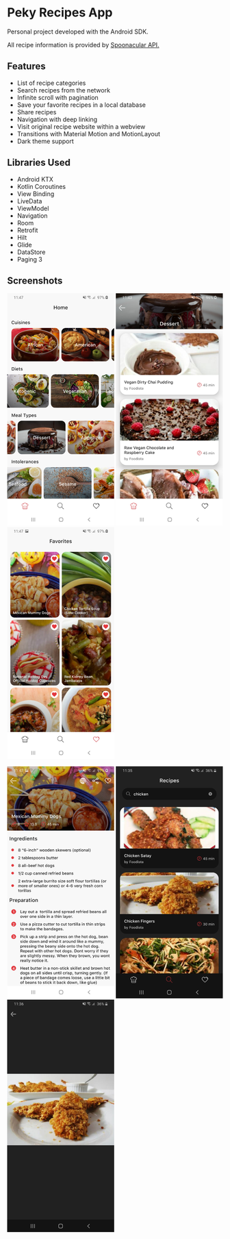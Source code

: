 # Peky Recipes App
Personal project developed with the Android SDK.

All recipe information is provided by [Spoonacular API.](https://spoonacular.com/food-api) 

## Features
- List of recipe categories
- Search recipes from the network
- Infinite scroll with pagination
- Save your favorite recipes in a local database
- Share recipes
- Navigation with deep linking
- Visit original recipe website within a webview
- Transitions with Material Motion and MotionLayout
- Dark theme support

## Libraries Used
- Android KTX
- Kotlin Coroutines
- View Binding
- LiveData
- ViewModel
- Navigation
- Room
- Retrofit
- Hilt
- Glide
- DataStore
- Paging 3
## Screenshots

<p float="left">
  <img src="demo/screenshot_1.jpg" width="250" />
    <img src="demo/screenshot_2.jpg" width="250" />
   <img src="demo/screenshot_3.jpg" width="250" />
</p>


<p float="center">
  <img src="demo/screenshot_4.jpg" width="250" />
    <img src="demo/screenshot_5.jpg" width="250" />
   <img src="demo/screenshot_6.jpg" width="250" />
</p>
